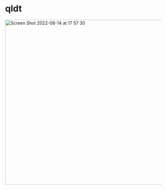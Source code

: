 # qldt

<img width="532" alt="Screen Shot 2022-06-14 at 17 57 30" src="https://user-images.githubusercontent.com/102961077/173856655-c3efbaea-8b5c-440b-8644-df6c18c8a0a6.png">
